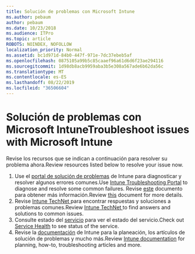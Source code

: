 ```yaml
---
title: Solución de problemas con Microsoft Intune
ms.author: pebaum
author: pebaum
ms.date: 10/23/2018
ms.audience: ITPro
ms.topic: article
ROBOTS: NOINDEX, NOFOLLOW
localization_priority: Normal
ms.assetid: bc1d971d-84b0-447f-971e-7dc37ebeb5af
ms.openlocfilehash: 0875105a99b5c85caaef96a61d6d6f23ae294116
ms.sourcegitcommit: 1d98db8acb9959aba3b5e308a567ade6b62da56c
ms.translationtype: MT
ms.contentlocale: es-ES
ms.lasthandoff: 08/22/2019
ms.locfileid: "36506604"
---
```

# <a name="troubleshoot-issues-with-microsoft-intune"></a><span data-ttu-id="f9c60-102">Solución de problemas con Microsoft Intune</span><span class="sxs-lookup"><span data-stu-id="f9c60-102">Troubleshoot issues with Microsoft Intune</span></span>

<span data-ttu-id="f9c60-103">Revise los recursos que se indican a continuación para resolver su problema ahora.</span><span class="sxs-lookup"><span data-stu-id="f9c60-103">Review resources listed below to resolve your issue now.</span></span>
  
1. <span data-ttu-id="f9c60-104">Use el [portal de solución de problemas](https://devicemanagement.microsoft.com/#blade/Microsoft_Intune_DeviceSettings/TroubleshootBlade) de Intune para diagnosticar y resolver algunos errores comunes.</span><span class="sxs-lookup"><span data-stu-id="f9c60-104">Use [Intune Troubleshooting Portal](https://devicemanagement.microsoft.com/#blade/Microsoft_Intune_DeviceSettings/TroubleshootBlade) to diagnose and resolve some common failures.</span></span> <span data-ttu-id="f9c60-105">Revise [este](https://docs.microsoft.com/intune/help-desk-operators) documento para obtener más información.</span><span class="sxs-lookup"><span data-stu-id="f9c60-105">Review [this](https://docs.microsoft.com/intune/help-desk-operators) document for more details.</span></span>  
2. <span data-ttu-id="f9c60-106">Revise [Intune TechNet ](https://social.technet.microsoft.com/forums/home?forum=microsoftintuneprod)para encontrar respuestas y soluciones a problemas comunes.</span><span class="sxs-lookup"><span data-stu-id="f9c60-106">Review [Intune TechNet ](https://social.technet.microsoft.com/forums/home?forum=microsoftintuneprod)to find answers and solutions to common issues.</span></span>  
3. <span data-ttu-id="f9c60-107">Consulte estado del [servicio](https://portal.office.com/AdminPortal/Home#/servicehealth) para ver el estado del servicio.</span><span class="sxs-lookup"><span data-stu-id="f9c60-107">Check out [Service Health](https://portal.office.com/AdminPortal/Home#/servicehealth) to see status of the service.</span></span>   
4. <span data-ttu-id="f9c60-108">Revise la [documentación](https://docs.microsoft.com/intune/) de Intune para la planeación, los artículos de solución de problemas y mucho más.</span><span class="sxs-lookup"><span data-stu-id="f9c60-108">Review [Intune documentation](https://docs.microsoft.com/intune/) for planning, how-to, troubleshooting articles and more.</span></span> 